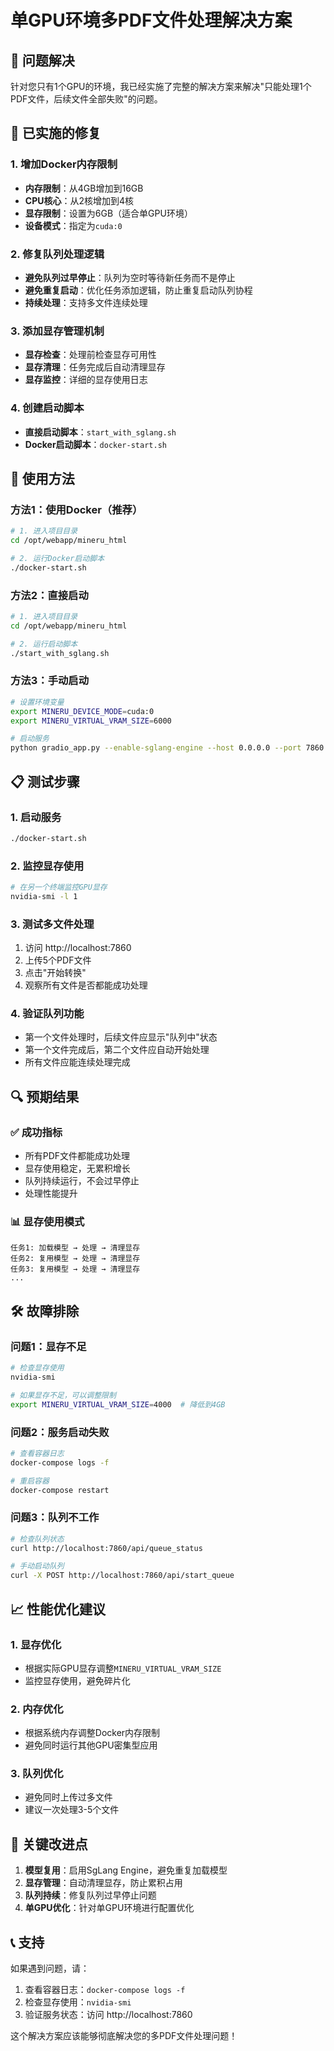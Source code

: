 # 单GPU环境多PDF文件处理解决方案

## 🎯 问题解决

针对您只有1个GPU的环境，我已经实施了完整的解决方案来解决"只能处理1个PDF文件，后续文件全部失败"的问题。

## 🔧 已实施的修复

### 1. 增加Docker内存限制
- **内存限制**：从4GB增加到16GB
- **CPU核心**：从2核增加到4核
- **显存限制**：设置为6GB（适合单GPU环境）
- **设备模式**：指定为`cuda:0`

### 2. 修复队列处理逻辑
- **避免队列过早停止**：队列为空时等待新任务而不是停止
- **避免重复启动**：优化任务添加逻辑，防止重复启动队列协程
- **持续处理**：支持多文件连续处理

### 3. 添加显存管理机制
- **显存检查**：处理前检查显存可用性
- **显存清理**：任务完成后自动清理显存
- **显存监控**：详细的显存使用日志

### 4. 创建启动脚本
- **直接启动脚本**：`start_with_sglang.sh`
- **Docker启动脚本**：`docker-start.sh`

## 🚀 使用方法

### 方法1：使用Docker（推荐）

```bash
# 1. 进入项目目录
cd /opt/webapp/mineru_html

# 2. 运行Docker启动脚本
./docker-start.sh
```

### 方法2：直接启动

```bash
# 1. 进入项目目录
cd /opt/webapp/mineru_html

# 2. 运行启动脚本
./start_with_sglang.sh
```

### 方法3：手动启动

```bash
# 设置环境变量
export MINERU_DEVICE_MODE=cuda:0
export MINERU_VIRTUAL_VRAM_SIZE=6000

# 启动服务
python gradio_app.py --enable-sglang-engine --host 0.0.0.0 --port 7860
```

## 📋 测试步骤

### 1. 启动服务
```bash
./docker-start.sh
```

### 2. 监控显存使用
```bash
# 在另一个终端监控GPU显存
nvidia-smi -l 1
```

### 3. 测试多文件处理
1. 访问 http://localhost:7860
2. 上传5个PDF文件
3. 点击"开始转换"
4. 观察所有文件是否都能成功处理

### 4. 验证队列功能
- 第一个文件处理时，后续文件应显示"队列中"状态
- 第一个文件完成后，第二个文件应自动开始处理
- 所有文件应能连续处理完成

## 🔍 预期结果

### ✅ 成功指标
- 所有PDF文件都能成功处理
- 显存使用稳定，无累积增长
- 队列持续运行，不会过早停止
- 处理性能提升

### 📊 显存使用模式
```
任务1: 加载模型 → 处理 → 清理显存
任务2: 复用模型 → 处理 → 清理显存
任务3: 复用模型 → 处理 → 清理显存
...
```

## 🛠️ 故障排除

### 问题1：显存不足
```bash
# 检查显存使用
nvidia-smi

# 如果显存不足，可以调整限制
export MINERU_VIRTUAL_VRAM_SIZE=4000  # 降低到4GB
```

### 问题2：服务启动失败
```bash
# 查看容器日志
docker-compose logs -f

# 重启容器
docker-compose restart
```

### 问题3：队列不工作
```bash
# 检查队列状态
curl http://localhost:7860/api/queue_status

# 手动启动队列
curl -X POST http://localhost:7860/api/start_queue
```

## 📈 性能优化建议

### 1. 显存优化
- 根据实际GPU显存调整`MINERU_VIRTUAL_VRAM_SIZE`
- 监控显存使用，避免碎片化

### 2. 内存优化
- 根据系统内存调整Docker内存限制
- 避免同时运行其他GPU密集型应用

### 3. 队列优化
- 避免同时上传过多文件
- 建议一次处理3-5个文件

## 🎯 关键改进点

1. **模型复用**：启用SgLang Engine，避免重复加载模型
2. **显存管理**：自动清理显存，防止累积占用
3. **队列持续**：修复队列过早停止问题
4. **单GPU优化**：针对单GPU环境进行配置优化

## 📞 支持

如果遇到问题，请：
1. 查看容器日志：`docker-compose logs -f`
2. 检查显存使用：`nvidia-smi`
3. 验证服务状态：访问 http://localhost:7860

这个解决方案应该能够彻底解决您的多PDF文件处理问题！
